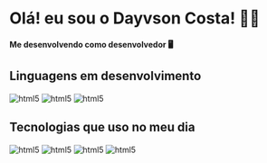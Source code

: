 

# Olá! eu sou o Dayvson Costa! 🧑‍💻

#### Me desenvolvendo como desenvolvedor 🖥️


## Linguagens em desenvolvimento
<div style="display: inline_block">
    <img align="center" alt="html5" src="https://img.shields.io/badge/Python-14354C?style=for-the-badge&logo=python&logoColor=white">
            <img align="center" alt="html5" src="https://img.shields.io/badge/MySQL-0078D4?style=for-the-badge&logo=mysql&logoColor=white">
    <img align="center" alt="html5" src="https://img.shields.io/badge/Java-ED8B00?style=for-the-badge&logo=openjdk&logoColor=white">
</div>

## Tecnologias que uso no meu dia
<div style="display: inline_block">
        <img align="center" alt="html5" src="https://img.shields.io/badge/Visual_Studio_Code-0078D4?style=for-the-badge&logo=visual%20studio%20code&logoColor=white">
    <img align="center" alt="html5" src="https://img.shields.io/badge/Microsoft_Excel-217346?style=for-the-badge&logo=microsoft-excel&logoColor=white">
    <img align="center" alt="html5" src="https://img.shields.io/badge/Adobe%20Illustrator-FF9A00?style=for-the-badge&logo=adobe%20illustrator&logoColor=white">
    <img align="center" alt="html5" src="https://img.shields.io/badge/Adobe%20InDesign-FF3366?style=for-the-badge&logo=Adobe%20InDesign&logoColor=white">

</div>
